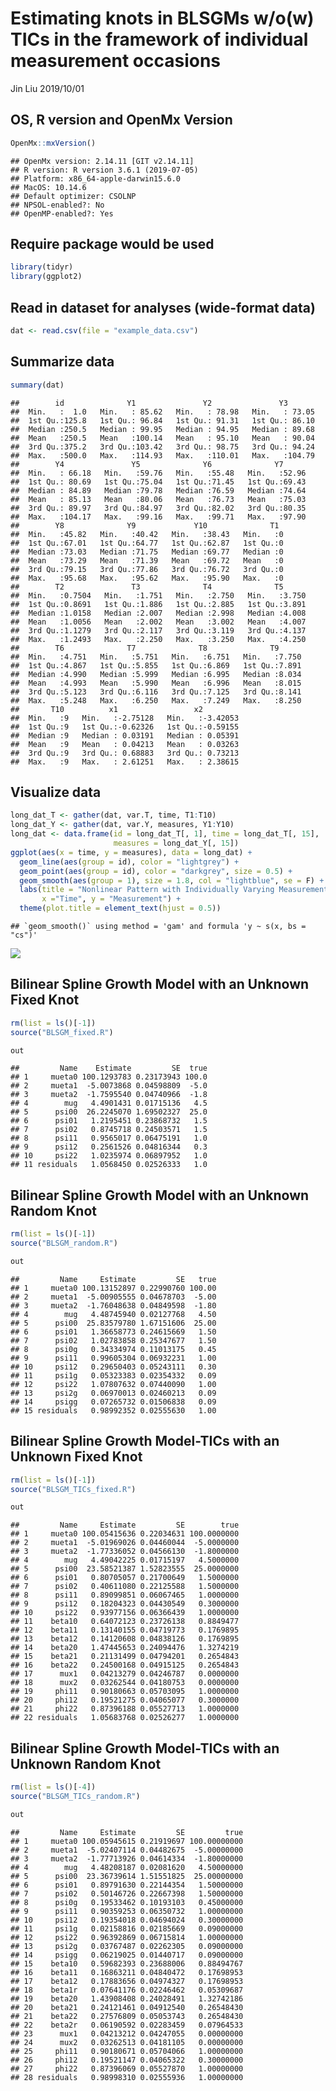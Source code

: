 Estimating knots in BLSGMs w/o(w) TICs in the framework of individual measurement occasions
================
Jin Liu
2019/10/01

OS, R version and OpenMx Version
--------------------------------

``` r
OpenMx::mxVersion()
```

    ## OpenMx version: 2.14.11 [GIT v2.14.11]
    ## R version: R version 3.6.1 (2019-07-05)
    ## Platform: x86_64-apple-darwin15.6.0 
    ## MacOS: 10.14.6
    ## Default optimizer: CSOLNP
    ## NPSOL-enabled?: No
    ## OpenMP-enabled?: Yes

Require package would be used
-----------------------------

``` r
library(tidyr)
library(ggplot2)
```

Read in dataset for analyses (wide-format data)
-----------------------------------------------

``` r
dat <- read.csv(file = "example_data.csv")
```

Summarize data
--------------

``` r
summary(dat)
```

    ##        id              Y1               Y2               Y3        
    ##  Min.   :  1.0   Min.   : 85.62   Min.   : 78.98   Min.   : 73.05  
    ##  1st Qu.:125.8   1st Qu.: 96.84   1st Qu.: 91.31   1st Qu.: 86.10  
    ##  Median :250.5   Median : 99.95   Median : 94.95   Median : 89.68  
    ##  Mean   :250.5   Mean   :100.14   Mean   : 95.10   Mean   : 90.04  
    ##  3rd Qu.:375.2   3rd Qu.:103.42   3rd Qu.: 98.75   3rd Qu.: 94.24  
    ##  Max.   :500.0   Max.   :114.93   Max.   :110.01   Max.   :104.79  
    ##        Y4               Y5              Y6              Y7       
    ##  Min.   : 66.18   Min.   :59.76   Min.   :55.48   Min.   :52.96  
    ##  1st Qu.: 80.69   1st Qu.:75.04   1st Qu.:71.45   1st Qu.:69.43  
    ##  Median : 84.89   Median :79.78   Median :76.59   Median :74.64  
    ##  Mean   : 85.13   Mean   :80.06   Mean   :76.73   Mean   :75.03  
    ##  3rd Qu.: 89.97   3rd Qu.:84.97   3rd Qu.:82.02   3rd Qu.:80.35  
    ##  Max.   :104.17   Max.   :99.16   Max.   :99.71   Max.   :97.90  
    ##        Y8              Y9             Y10              T1   
    ##  Min.   :45.82   Min.   :40.42   Min.   :38.43   Min.   :0  
    ##  1st Qu.:67.01   1st Qu.:64.77   1st Qu.:62.87   1st Qu.:0  
    ##  Median :73.03   Median :71.75   Median :69.77   Median :0  
    ##  Mean   :73.29   Mean   :71.39   Mean   :69.72   Mean   :0  
    ##  3rd Qu.:79.15   3rd Qu.:77.86   3rd Qu.:76.72   3rd Qu.:0  
    ##  Max.   :95.68   Max.   :95.62   Max.   :95.90   Max.   :0  
    ##        T2               T3              T4              T5       
    ##  Min.   :0.7504   Min.   :1.751   Min.   :2.750   Min.   :3.750  
    ##  1st Qu.:0.8691   1st Qu.:1.886   1st Qu.:2.885   1st Qu.:3.891  
    ##  Median :1.0158   Median :2.007   Median :2.998   Median :4.008  
    ##  Mean   :1.0056   Mean   :2.002   Mean   :3.002   Mean   :4.007  
    ##  3rd Qu.:1.1279   3rd Qu.:2.117   3rd Qu.:3.119   3rd Qu.:4.137  
    ##  Max.   :1.2493   Max.   :2.250   Max.   :3.250   Max.   :4.250  
    ##        T6              T7              T8              T9       
    ##  Min.   :4.751   Min.   :5.751   Min.   :6.751   Min.   :7.750  
    ##  1st Qu.:4.867   1st Qu.:5.855   1st Qu.:6.869   1st Qu.:7.891  
    ##  Median :4.990   Median :5.999   Median :6.995   Median :8.034  
    ##  Mean   :4.993   Mean   :5.990   Mean   :6.996   Mean   :8.015  
    ##  3rd Qu.:5.123   3rd Qu.:6.116   3rd Qu.:7.125   3rd Qu.:8.141  
    ##  Max.   :5.248   Max.   :6.250   Max.   :7.249   Max.   :8.250  
    ##       T10          x1                 x2          
    ##  Min.   :9   Min.   :-2.75128   Min.   :-3.42053  
    ##  1st Qu.:9   1st Qu.:-0.62326   1st Qu.:-0.59155  
    ##  Median :9   Median : 0.03191   Median : 0.05391  
    ##  Mean   :9   Mean   : 0.04213   Mean   : 0.03263  
    ##  3rd Qu.:9   3rd Qu.: 0.68883   3rd Qu.: 0.73213  
    ##  Max.   :9   Max.   : 2.61251   Max.   : 2.38615

Visualize data
--------------

``` r
long_dat_T <- gather(dat, var.T, time, T1:T10)
long_dat_Y <- gather(dat, var.Y, measures, Y1:Y10)
long_dat <- data.frame(id = long_dat_T[, 1], time = long_dat_T[, 15],
                       measures = long_dat_Y[, 15])
ggplot(aes(x = time, y = measures), data = long_dat) +
  geom_line(aes(group = id), color = "lightgrey") +
  geom_point(aes(group = id), color = "darkgrey", size = 0.5) +
  geom_smooth(aes(group = 1), size = 1.8, col = "lightblue", se = F) + 
  labs(title = "Nonlinear Pattern with Individually Varying Measurement Time",
       x ="Time", y = "Measurement") + 
  theme(plot.title = element_text(hjust = 0.5))
```

    ## `geom_smooth()` using method = 'gam' and formula 'y ~ s(x, bs = "cs")'

![](OpenMx_demo_files/figure-markdown_github/unnamed-chunk-5-1.png)

Bilinear Spline Growth Model with an Unknown Fixed Knot
-------------------------------------------------------

``` r
rm(list = ls()[-1])
source("BLSGM_fixed.R")
```

``` r
out
```

    ##         Name    Estimate         SE  true
    ## 1     mueta0 100.1293783 0.23173943 100.0
    ## 2     mueta1  -5.0073868 0.04598809  -5.0
    ## 3     mueta2  -1.7595540 0.04740966  -1.8
    ## 4        mug   4.4901431 0.01715136   4.5
    ## 5      psi00  26.2245070 1.69502327  25.0
    ## 6      psi01   1.2195451 0.23868732   1.5
    ## 7      psi02   0.8745718 0.24503571   1.5
    ## 8      psi11   0.9565017 0.06475191   1.0
    ## 9      psi12   0.2561526 0.04816344   0.3
    ## 10     psi22   1.0235974 0.06897952   1.0
    ## 11 residuals   1.0568450 0.02526333   1.0

Bilinear Spline Growth Model with an Unknown Random Knot
--------------------------------------------------------

``` r
rm(list = ls()[-1])
source("BLSGM_random.R")
```

``` r
out
```

    ##         Name     Estimate         SE   true
    ## 1     mueta0 100.13152897 0.22990760 100.00
    ## 2     mueta1  -5.00905555 0.04678703  -5.00
    ## 3     mueta2  -1.76048638 0.04849598  -1.80
    ## 4        mug   4.48745940 0.02127768   4.50
    ## 5      psi00  25.83579780 1.67151606  25.00
    ## 6      psi01   1.36658773 0.24615669   1.50
    ## 7      psi02   1.02783858 0.25347677   1.50
    ## 8      psi0g   0.34334974 0.11013175   0.45
    ## 9      psi11   0.99605304 0.06932231   1.00
    ## 10     psi12   0.29650403 0.05243111   0.30
    ## 11     psi1g   0.05323383 0.02354332   0.09
    ## 12     psi22   1.07807632 0.07440090   1.00
    ## 13     psi2g   0.06970013 0.02460213   0.09
    ## 14     psigg   0.07265732 0.01506838   0.09
    ## 15 residuals   0.98992352 0.02555630   1.00

Bilinear Spline Growth Model-TICs with an Unknown Fixed Knot
------------------------------------------------------------

``` r
rm(list = ls()[-1])
source("BLSGM_TICs_fixed.R")
```

``` r
out
```

    ##         Name     Estimate         SE        true
    ## 1     mueta0 100.05415636 0.22034631 100.0000000
    ## 2     mueta1  -5.01969026 0.04460044  -5.0000000
    ## 3     mueta2  -1.77336052 0.04566130  -1.8000000
    ## 4        mug   4.49042225 0.01715197   4.5000000
    ## 5      psi00  23.58521387 1.52823555  25.0000000
    ## 6      psi01   0.80705057 0.21700649   1.5000000
    ## 7      psi02   0.40611080 0.22125588   1.5000000
    ## 8      psi11   0.89099851 0.06067465   1.0000000
    ## 9      psi12   0.18204323 0.04430549   0.3000000
    ## 10     psi22   0.93977156 0.06366439   1.0000000
    ## 11    beta10   0.64072123 0.23726138   0.8849477
    ## 12    beta11   0.13140155 0.04719773   0.1769895
    ## 13    beta12   0.14120608 0.04838126   0.1769895
    ## 14    beta20   1.47445653 0.24094476   1.3274219
    ## 15    beta21   0.21131499 0.04794201   0.2654843
    ## 16    beta22   0.24500168 0.04915125   0.2654843
    ## 17      mux1   0.04213279 0.04246787   0.0000000
    ## 18      mux2   0.03262544 0.04180753   0.0000000
    ## 19     phi11   0.90180663 0.05703095   1.0000000
    ## 20     phi12   0.19521275 0.04065077   0.3000000
    ## 21     phi22   0.87396188 0.05527713   1.0000000
    ## 22 residuals   1.05683768 0.02526277   1.0000000

Bilinear Spline Growth Model-TICs with an Unknown Random Knot
-------------------------------------------------------------

``` r
rm(list = ls()[-4])
source("BLSGM_TICs_random.R")
```

``` r
out
```

    ##         Name     Estimate         SE         true
    ## 1     mueta0 100.05945615 0.21919697 100.00000000
    ## 2     mueta1  -5.02407114 0.04482675  -5.00000000
    ## 3     mueta2  -1.77713926 0.04614334  -1.80000000
    ## 4        mug   4.48208187 0.02081620   4.50000000
    ## 5      psi00  23.36739614 1.51551825  25.00000000
    ## 6      psi01   0.89791630 0.22144354   1.50000000
    ## 7      psi02   0.50146726 0.22667398   1.50000000
    ## 8      psi0g   0.19533462 0.10193103   0.45000000
    ## 9      psi11   0.90359253 0.06350732   1.00000000
    ## 10     psi12   0.19354018 0.04694024   0.30000000
    ## 11     psi1g   0.02158816 0.02185669   0.09000000
    ## 12     psi22   0.96392869 0.06715814   1.00000000
    ## 13     psi2g   0.03767487 0.02262305   0.09000000
    ## 14     psigg   0.06219025 0.01440717   0.09000000
    ## 15    beta10   0.59682393 0.23688006   0.88494767
    ## 16    beta11   0.16863211 0.04840472   0.17698953
    ## 17    beta12   0.17883656 0.04974327   0.17698953
    ## 18    beta1r   0.07641176 0.02246462   0.05309687
    ## 19    beta20   1.43908408 0.24028491   1.32742186
    ## 20    beta21   0.24121461 0.04912540   0.26548430
    ## 21    beta22   0.27576809 0.05053743   0.26548430
    ## 22    beta2r   0.06190592 0.02283459   0.07964533
    ## 23      mux1   0.04213212 0.04247055   0.00000000
    ## 24      mux2   0.03262513 0.04181105   0.00000000
    ## 25     phi11   0.90180671 0.05704066   1.00000000
    ## 26     phi12   0.19521147 0.04065322   0.30000000
    ## 27     phi22   0.87396069 0.05527870   1.00000000
    ## 28 residuals   0.98998310 0.02555936   1.00000000
